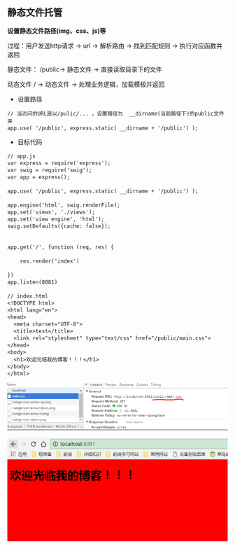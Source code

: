 ## 静态文件托管

**设置静态文件路径(img、css、js)等**

过程：用户发送http请求 -> url -> 解析路由 -> 找到匹配规则 -> 执行对应函数并返回

静态文件：
/public-> 静态文件 -> 直接读取目录下的文件

动态文件
/ -> 动态文件 -> 处理业务逻辑，加载模板并返回


* 设置路径

```
// 当访问的URL是以/pulic/... ，设置路径为  __dirname(当前路径下)的public文件夹
app.use( '/public', express.static( __dirname + '/public') );
```

* 目标代码

```
// app.js
var express = require('express');
var swig = require('swig');
var app = express();

app.use( '/public', express.static( __dirname + '/public') );

app.engine('html', swig.renderFile);
app.set('views', './views');
app.set('view engine', 'html');
swig.setDefaults({cache: false});


app.get('/', function (req, res) {

    res.render('index')

})
app.listen(8081)

// index.html
<!DOCTYPE html>
<html lang="en">
<head>
  <meta charset="UTF-8">
  <title>test</title>
  <link rel="stylesheet" type="text/css" href="/public/main.css">
</head>
<body>
  <h1>欢迎光临我的博客！！！</h1>
</body>
</html>
```
![](/博客管理系统/img/静态文件1.jpg)

![](/博客管理系统/img/静态文件2.jpg)


